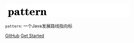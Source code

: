 

<img src="_media/pattern.png" width="400" />

`pattern`: 一个Java发展路线指向标

[GitHub](https://github.com/buildupchao/pattern)
[Get Started](#introduction)